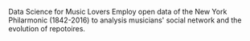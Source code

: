 Data Science for Music Lovers
Employ open data of the New York Philarmonic (1842-2016) to analysis musicians' social network and the evolution of repotoires. 
